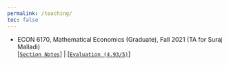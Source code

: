```yaml
---
permalink: /teaching/
toc: false
---
```


- ECON 6170, Mathematical Economics (Graduate), Fall 2021 (TA for Suraj Malladi)\
  [[`Section Notes`](assets/notes/ECON6170-Section)] | [[`Evaluation (4.93/5)`](assets/notes/ECON6170-Section/CourseEval-Fall_2021-ECON_6170-DIS_201_YiqiLiu.pdf)]
